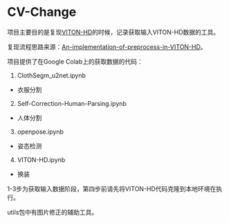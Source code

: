 # CV-Change

项目主要目的是复现[VITON-HD](https://github.com/shadow2496/VITON-HD)的时候，记录获取输入VITON-HD数据的工具。

复现流程思路来源：[An-implementation-of-preprocess-in-VITON-HD](https://github.com/Charlie839242/An-implementation-of-preprocess-in-VITON-HD-)。

项目提供了在Google Colab上的获取数据的代码：

1. ClothSegm_u2net.ipynb
  - 衣服分割
2. Self-Correction-Human-Parsing.ipynb
  - 人体分割
3. openpose.ipynb
  - 姿态检测
4. VITON-HD.ipynb
  - 换装

1-3步为获取输入数据阶段，第四步前请先将VITON-HD代码克隆到本地环境在执行。

utils包中有图片修正的辅助工具。
